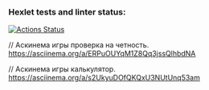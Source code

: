 ### Hexlet tests and linter status:

[![Actions Status](https://github.com/DenisBrez/frontend-project-44/actions/workflows/hexlet-check.yml/badge.svg)](https://github.com/DenisBrez/frontend-project-44/actions)

// Аскинема игры проверка на четность.
https://asciinema.org/a/ERPuOUYqM1Z8Qq3jssQlhbdNA

// Аскинема игры калькулятор.
https://asciinema.org/a/s2UkyuDOfQKQxU3NUtUnq53am
